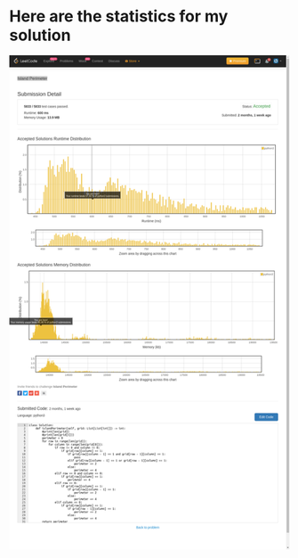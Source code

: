 # **Here are the statistics for my solution**
![Solution Stats](https://github.com/shashwatroy/Leetcode/blob/master/images/Island%20Perimeter.png)
